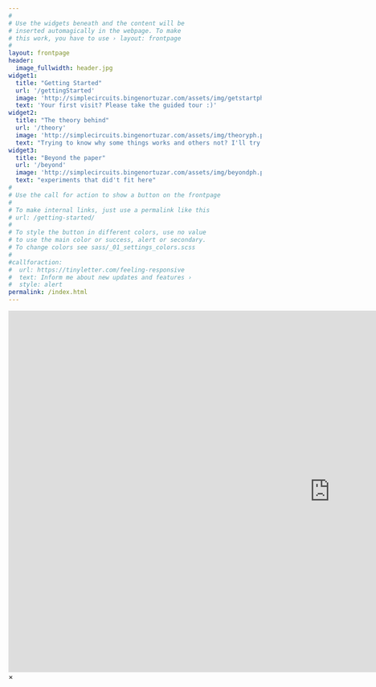 ```yaml
---
#
# Use the widgets beneath and the content will be
# inserted automagically in the webpage. To make
# this work, you have to use › layout: frontpage
#
layout: frontpage
header:
  image_fullwidth: header.jpg
widget1:
  title: "Getting Started"
  url: '/gettingStarted'
  image: 'http://simplecircuits.bingenortuzar.com/assets/img/getstartph.png'
  text: 'Your first visit? Please take the guided tour :)'
widget2:
  title: "The theory behind"
  url: '/theory'
  image: 'http://simplecircuits.bingenortuzar.com/assets/img/theoryph.png'
  text: "Trying to know why some things works and others not? I'll try to explain, but don't take me too seriously"
widget3:
  title: "Beyond the paper"
  url: '/beyond'
  image: 'http://simplecircuits.bingenortuzar.com/assets/img/beyondph.png'
  text: "experiments that did't fit here"
#
# Use the call for action to show a button on the frontpage
#
# To make internal links, just use a permalink like this
# url: /getting-started/
#
# To style the button in different colors, use no value
# to use the main color or success, alert or secondary.
# To change colors see sass/_01_settings_colors.scss
#
#callforaction:
#  url: https://tinyletter.com/feeling-responsive
#  text: Inform me about new updates and features ›
#  style: alert
permalink: /index.html
---
```

<div id="videoModal" class="reveal-modal large" data-reveal="">
  <div class="flex-video widescreen vimeo" style="display: block;">
    <iframe width="1280" height="720" src="https://www.youtube.com/embed/3b5zCFSmVvU" frameborder="0" allowfullscreen></iframe>
  </div>
  <a class="close-reveal-modal">&#215;</a>
</div>
